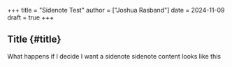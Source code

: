 +++
title = "Sidenote Test"
author = ["Joshua Rasband"]
date = 2024-11-09
draft = true
+++

## Title {#title}

What happens if I decide I want a sidenote
<span class="sidenote">sidenote content looks like this</span>
